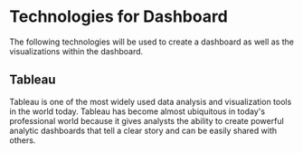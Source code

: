 # Technologies for Dashboard
The following technologies will be used to create a dashboard as well as the visualizations within the dashboard.

## Tableau
Tableau is one of the most widely used data analysis and visualization tools in the world today. Tableau has become almost ubiquitous in today's professional world because it gives analysts the ability to create powerful analytic dashboards that tell a clear story and can be easily shared with others. 